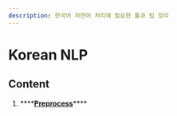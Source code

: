 ```yaml
---
description: 한국어 자연어 처리에 필요한 툴과 팁 정리
---
```


# Korean NLP

## Content

1. \*\*\*\*[**Preprocess**](https://art28.gitbook.io/korean-nlp/preprocess/contents)\*\*\*\*



